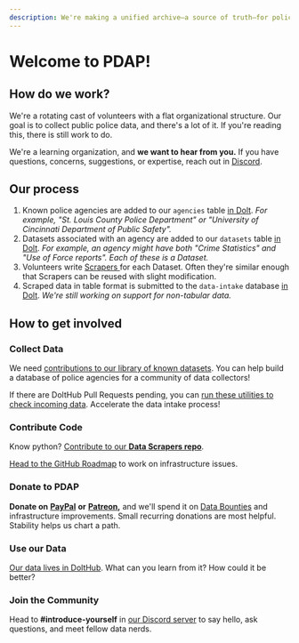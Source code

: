 ```yaml
---
description: We're making a unified archive—a source of truth—for police data.
---
```


# Welcome to PDAP!

## How do we work?

We're a rotating cast of volunteers with a flat organizational structure. Our goal is to collect public police data, and there's a lot of it. If you're reading this, there is still work to do.

We're a learning organization, and **we want to hear from you.** If you have questions, concerns, suggestions, or expertise, reach out in [Discord](https://discord.com/invite/cn2ZpVTdw7).

## Our process

1. Known police agencies are added to our `agencies` table [in Dolt](https://www.dolthub.com/repositories/pdap/datasets/data/master/agencies). _For example, "St. Louis County Police Department" or "University of Cincinnati Department of Public Safety"._
2. Datasets associated with an agency are added to our `datasets` table [in Dolt](https://www.dolthub.com/repositories/pdap/datasets/data/master/datasets). _For example, an agency might have both "Crime Statistics" and "Use of Force reports". Each of these is a Dataset._
3. Volunteers write [Scrapers ](https://github.com/Police-Data-Accessibility-Project/PDAP-Scrapers)for each Dataset. Often they're similar enough that Scrapers can be reused with slight modification.
4. Scraped data in table format is submitted to the `data-intake` database [in Dolt](https://www.dolthub.com/repositories/pdap/data-intake). _We're still working on support for non-tabular data._

## How to get involved

### Collect Data

We need [contributions to our library of known datasets](https://www.dolthub.com/repositories/pdap/datasets/doc/master). You can help build a database of police agencies for a community of data collectors!

If there are DoltHub Pull Requests pending, you can [run these utilities to check incoming data](https://github.com/Police-Data-Accessibility-Project/PDAP-app/blob/main/utilities/Datasets%20Submission%20Checker/README.md). Accelerate the data intake process!

### Contribute Code

Know python? [Contribute to our **Data Scrapers repo**](https://github.com/Police-Data-Accessibility-Project/PDAP-Scrapers/blob/master/CONTRIBUTING.md).

[Head to the GitHub Roadmap](https://github.com/orgs/Police-Data-Accessibility-Project/projects/17) to work on infrastructure issues.

### Donate to PDAP

**Donate on** [**PayPal**](https://www.paypal.com/biz/fund?id=SLS5DB8SMDC3G) **or** [**Patreon**](https://patreon.com/pdap)**,** and we'll spend it on [Data Bounties](https://docs.pdap.io/updates/blog/may-2021-dolt-bounty) and infrastructure improvements. Small recurring donations are most helpful. Stability helps us chart a path.

### Use our Data

[Our data lives in DoltHub](https://www.dolthub.com/organizations/pdap). What can you learn from it? How could it be better?

### Join the Community

Head to **\#introduce-yourself** in [our Discord server](https://discord.gg/cn2ZpVTdw7) to say hello, ask questions, and meet fellow data nerds.

